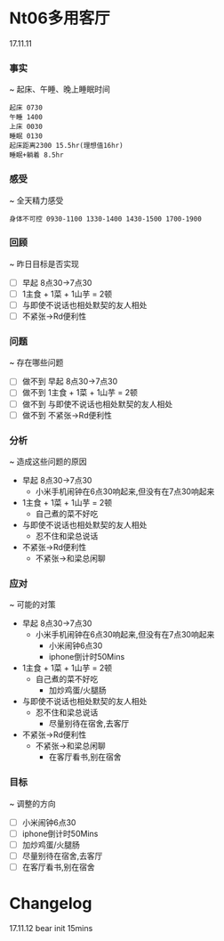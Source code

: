 # Nt06多用客厅

17.11.11

### 事实
~ 起床、午睡、晚上睡眠时间
```
起床 0730
午睡 1400
上床 0030
睡眠 0130
起床距离2300 15.5hr(理想值16hr)
睡眠+躺着 8.5hr
```

### 感受
~ 全天精力感受
```
身体不可控 0930-1100 1330-1400 1430-1500 1700-1900
```

### 回顾
~ 昨日目标是否实现
- [ ] 早起 8点30->7点30
- [ ] 1主食 + 1菜 + 1山芋 = 2顿
- [ ] 与即使不说话也相处默契的友人相处
- [ ] 不紧张->Rd便利性

### 问题
~ 存在哪些问题
- [ ] 做不到 早起 8点30->7点30
- [ ] 做不到 1主食 + 1菜 + 1山芋 = 2顿
- [ ] 做不到 与即使不说话也相处默契的友人相处
- [ ] 做不到 不紧张->Rd便利性

### 分析
~ 造成这些问题的原因
- 早起 8点30->7点30 
    + 小米手机闹钟在6点30响起来,但没有在7点30响起来
- 1主食 + 1菜 + 1山芋 = 2顿
    + 自己煮的菜不好吃
- 与即使不说话也相处默契的友人相处
    + 忍不住和梁总说话
- 不紧张->Rd便利性
    + 不紧张->和梁总闲聊

### 应对
~ 可能的对策
- 早起 8点30->7点30 
    + 小米手机闹钟在6点30响起来,但没有在7点30响起来
        * 小米闹钟6点30
        * iphone倒计时50Mins
- 1主食 + 1菜 + 1山芋 = 2顿
    + 自己煮的菜不好吃
        * 加炒鸡蛋/火腿肠
- 与即使不说话也相处默契的友人相处
    + 忍不住和梁总说话
        * 尽量别待在宿舍,去客厅
- 不紧张->Rd便利性
    + 不紧张->和梁总闲聊
        * 在客厅看书,别在宿舍
    
### 目标
~ 调整的方向
- [ ] 小米闹钟6点30
- [ ] iphone倒计时50Mins
- [ ] 加炒鸡蛋/火腿肠
- [ ] 尽量别待在宿舍,去客厅
- [ ] 在客厅看书,别在宿舍

# Changelog
17.11.12 bear init 15mins